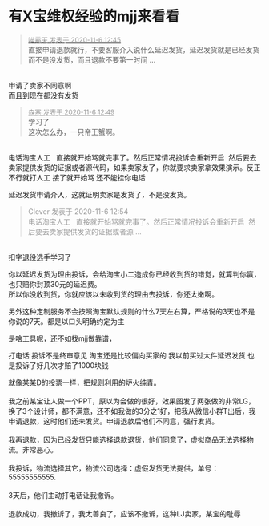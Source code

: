 # 有X宝维权经验的mjj来看看


<div class="quote"><blockquote><font size="2"><a href="https://www.hostloc.com/forum.php?mod=redirect&amp;goto=findpost&amp;pid=9411577&amp;ptid=763207" target="_blank"><font color="#999999">喵霸天 发表于 2020-11-6 12:45</font></a></font><br />
直接申请退款就行，不要客服介入说什么延迟发货，延迟发货就是已经发货而不是没发货，而且退款不要第一时间 ...</blockquote></div><br />
申请了卖家不同意啊<br />
而且到现在都没有发货

<div class="quote"><blockquote><font size="2"><a href="https://www.hostloc.com/forum.php?mod=redirect&amp;goto=findpost&amp;pid=9411588&amp;ptid=763207" target="_blank"><font color="#999999">森寒 发表于 2020-11-6 12:49</font></a></font><br />
学习了<br />
这次怎么办，一只帝王蟹啊。</blockquote></div><br />
电话淘宝人工&nbsp; &nbsp;直接就开始骂就完事了。然后正常情况投诉会重新开启&nbsp;&nbsp;然后要去卖家提供发货的证据或者源代码，如果卖家发了，你就要求卖家拿效果演示。反正不行就打人工 接了就开始骂 还不能挂你电话

延迟发货申请介入，这就证明卖家是发货了，不是没发货。

<div class="quote"><blockquote><font color="#999999">Clever 发表于 2020-11-6 12:54</font><br />
<font color="#999999">电话淘宝人工&nbsp; &nbsp;直接就开始骂就完事了。然后正常情况投诉会重新开启&nbsp;&nbsp;然后要去卖家提供发货的证据或者源 ...</font></blockquote></div><br />
扣字退役选手学习了

你以延迟发货为理由投诉，会给淘宝小二造成你已经收到货的错觉，就算判你赢，也只赔你封顶30元的延迟费。<br />
所以你没收到货，你就应该以未收到货的理由去投诉，你还太嫩啊。

另外这种定制服务不会按照淘宝默认规则的什么7天左右算，严格说的3天也不是你说的7天。都是以口头明确约定为主

是啥工具呢，还不如找mjj做靠谱，<img src="static/image/smiley/default/shy.gif" smilieid="8" border="0" alt="" /><img src="static/image/smiley/default/shy.gif" smilieid="8" border="0" alt="" /><img src="static/image/smiley/default/shy.gif" smilieid="8" border="0" alt="" />

打电话 投诉不是终审意见 淘宝还是比较偏向买家的 我以前买过大件延迟发货 也是投诉了好几次才赔了1000块钱

就像某某D的投票一样，把规则利用的炉火纯青。<br />
<br />
我之前某宝让人做一个PPT，原以为会做的很好，效果图发了两张做的非常LG，换了3个设计师，都不满意，还不如我做的3分之1好，把我从微信小群T出后，我申请退款，这时他们还未发货。申请退款后他们不同意，强行发货。<br />
<br />
我再退款，因为已经发货只能选择退款退货，他们同意了，虚拟商品无法选择物流。非常恶心。<br />
<br />
我投诉，物流选择其它，物流公司选择：虚假发货无法提供，单号：55555555555.<br />
<br />
3天后，他们主动打电话让我撤诉。<br />
<br />
退款成功，我撤诉了，我太善良了，应该不撤诉，这种LJ卖家，某宝的耻辱
